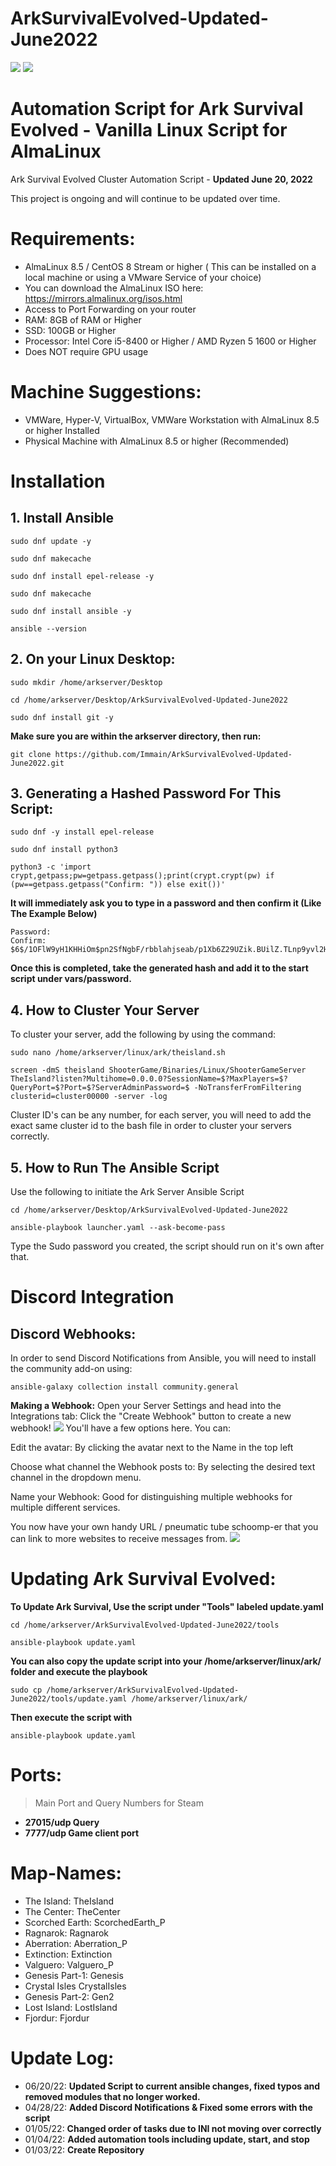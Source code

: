 # ArkSurvivalEvolved-Updated-June2022
<img src=https://almalinux.org/static/images/logo.svg>
<img src=https://playpc.io/wp-content/uploads/2020/08/ark-sruvival-evolved-wallpaper.jpg>

# Automation Script for Ark Survival Evolved - Vanilla Linux Script for AlmaLinux

Ark Survival Evolved Cluster Automation Script - **Updated June 20, 2022**

This project is ongoing and will continue to be updated over time.

# Requirements: 
- AlmaLinux 8.5 / CentOS 8 Stream or higher ( This can be installed on a local machine or using a VMware Service of your choice)
- You can download the AlmaLinux ISO here: https://mirrors.almalinux.org/isos.html
- Access to Port Forwarding on your router
- RAM: 8GB of RAM or Higher
- SSD: 100GB or Higher
- Processor: Intel Core i5-8400 or Higher / AMD Ryzen 5 1600 or Higher
- Does NOT require GPU usage

# Machine Suggestions:
- VMWare, Hyper-V, VirtualBox, VMWare Workstation with AlmaLinux 8.5 or higher Installed
- Physical Machine with AlmaLinux 8.5 or higher (Recommended) 

# Installation

## 1. Install Ansible
```
sudo dnf update -y
```
```
sudo dnf makecache
```
```
sudo dnf install epel-release -y
```
```
sudo dnf makecache
```
```
sudo dnf install ansible -y
```
```
ansible --version
```

## 2. On your Linux Desktop:
```
sudo mkdir /home/arkserver/Desktop
```
```
cd /home/arkserver/Desktop/ArkSurvivalEvolved-Updated-June2022
```
```
sudo dnf install git -y
```
**Make sure you are within the arkserver directory, then run:**
```
git clone https://github.com/Immain/ArkSurvivalEvolved-Updated-June2022.git
```

## 3. Generating a Hashed Password For This Script:
```
sudo dnf -y install epel-release
```
```
sudo dnf install python3
```
```
python3 -c 'import crypt,getpass;pw=getpass.getpass();print(crypt.crypt(pw) if (pw==getpass.getpass("Confirm: ")) else exit())'
```
**It will immediately ask you to type in a password and then confirm it (Like The Example Below)**
```
Password: 
Confirm: 
$6$/1OFlW9yH1KHHiOm$pn2SfNgbF/rbblahjseab/p1Xb6Z29UZik.BUilZ.TLnp9yvl2HViB3fs8XdVteboeioss7o2A4g1IYxw.TFJ/
```
**Once this is completed, take the generated hash and add it to the start script under vars/password.**

## 4. How to Cluster Your Server
To cluster your server, add the following by using the command:
```
sudo nano /home/arkserver/linux/ark/theisland.sh
```
```
screen -dmS theisland ShooterGame/Binaries/Linux/ShooterGameServer TheIsland?listen?Multihome=0.0.0.0?SessionName=$?MaxPlayers=$?QueryPort=$?Port=$?ServerAdminPassword=$ -NoTransferFromFiltering clusterid=cluster00000 -server -log
```
Cluster ID's can be any number, for each server, you will need to add the exact same cluster id to the bash file in order to cluster your servers correctly.

## 5. How to Run The Ansible Script
Use the following to initiate the Ark Server Ansible Script
```
cd /home/arkserver/Desktop/ArkSurvivalEvolved-Updated-June2022
```
```
ansible-playbook launcher.yaml --ask-become-pass
```
Type the Sudo password you created, the script should run on it's own after that.

# Discord Integration

## Discord Webhooks:
In order to send Discord Notifications from Ansible, you will need to install the community add-on using:
```
ansible-galaxy collection install community.general
```
**Making a Webhook:**
Open your Server Settings and head into the Integrations tab:
Click the "Create Webhook" button to create a new webhook!
<img src=https://support.discord.com/hc/article_attachments/1500000463501/Screen_Shot_2020-12-15_at_4.41.53_PM.png>
You'll have a few options here. You can:

Edit the avatar: By clicking the avatar next to the Name in the top left

Choose what channel the Webhook posts to: By selecting the desired text channel in the  dropdown menu.

Name your Webhook: Good for distinguishing multiple webhooks for multiple different services.

You now have your own handy URL / pneumatic tube schoomp-er that you can link to more websites to receive messages from. 
<img src=https://support.discord.com/hc/article_attachments/360101553853/Screen_Shot_2020-12-15_at_4.51.38_PM.png>

# Updating Ark Survival Evolved:
**To Update Ark Survival, Use the script under "Tools" labeled update.yaml**
```
cd /home/arkserver/ArkSurvivalEvolved-Updated-June2022/tools
```
```
ansible-playbook update.yaml
```
**You can also copy the update script into your /home/arkserver/linux/ark/ folder and execute the playbook**
```
sudo cp /home/arkserver/ArkSurvivalEvolved-Updated-June2022/tools/update.yaml /home/arkserver/linux/ark/
```
**Then execute the script with**
```
ansible-playbook update.yaml
```
# Ports:
> Main Port and Query Numbers for Steam
 - **27015/udp Query**
 - **7777/udp Game client port**

# Map-Names:
- The Island:	TheIsland
- The Center:	TheCenter
- Scorched Earth:	ScorchedEarth_P
- Ragnarok:	Ragnarok
- Aberration:	Aberration_P
- Extinction:	Extinction
- Valguero:	Valguero_P
- Genesis Part-1:	Genesis
- Crystal Isles	CrystalIsles
- Genesis Part-2:	Gen2
- Lost Island:	LostIsland
- Fjordur: Fjordur

# Update Log:
- 06/20/22: **Updated Script to current ansible changes, fixed typos and removed modules that no longer worked.**
- 04/28/22: **Added Discord Notifications & Fixed some errors with the script**
- 01/05/22: **Changed order of tasks due to INI not moving over correctly**
- 01/04/22: **Added automation tools including update, start, and stop**
- 01/03/22: **Create Repository**
